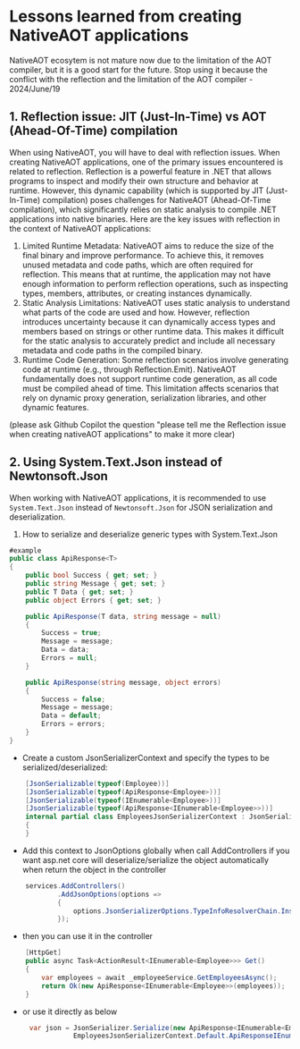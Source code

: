 # Lessons learned from creating NativeAOT applications
NativeAOT ecosytem is not mature now due to the limitation of the AOT compiler, but it is a good start for the future.
Stop using it because the conflict with the reflection and the limitation of the AOT compiler - 2024/June/19

## 1. Reflection issue: JIT (Just-In-Time) vs AOT (Ahead-Of-Time) compilation

When using NativeAOT, you will have to deal with reflection issues.
When creating NativeAOT applications, one of the primary issues encountered is related to reflection. 
Reflection is a powerful feature in .NET that allows programs to inspect and modify their own structure and behavior at runtime. 
However, this dynamic capability (which is supported by JIT (Just-In-Time) compilation) poses challenges for NativeAOT (Ahead-Of-Time compilation),
which significantly relies on static analysis to compile .NET applications into native binaries. 
Here are the key issues with reflection in the context of NativeAOT applications:
1.	Limited Runtime Metadata: NativeAOT aims to reduce the size of the final binary and improve performance. To achieve this, it removes unused metadata and code paths, which are often required for reflection. This means that at runtime, the application may not have enough information to perform reflection operations, such as inspecting types, members, attributes, or creating instances dynamically.
2.	Static Analysis Limitations: NativeAOT uses static analysis to understand what parts of the code are used and how. However, reflection introduces uncertainty because it can dynamically access types and members based on strings or other runtime data. This makes it difficult for the static analysis to accurately predict and include all necessary metadata and code paths in the compiled binary.
3.	Runtime Code Generation: Some reflection scenarios involve generating code at runtime (e.g., through Reflection.Emit). NativeAOT fundamentally does not support runtime code generation, as all code must be compiled ahead of time. This limitation affects scenarios that rely on dynamic proxy generation, serialization libraries, and other dynamic features.

(please ask Github Copilot the question "please tell me the Reflection issue when creating nativeAOT applications" 
to make it more clear)

## 2. Using System.Text.Json instead of Newtonsoft.Json

When working with NativeAOT applications, it is recommended to use `System.Text.Json` instead of `Newtonsoft.Json` for JSON serialization and deserialization.

1. How to serialize and deserialize generic types with System.Text.Json

```csharp
#example
public class ApiResponse<T>
{
	public bool Success { get; set; }
	public string Message { get; set; }
	public T Data { get; set; }
	public object Errors { get; set; }

	public ApiResponse(T data, string message = null)
	{
		Success = true;
		Message = message;
		Data = data;
		Errors = null;
	}

	public ApiResponse(string message, object errors)
	{
		Success = false;
		Message = message;
		Data = default;
		Errors = errors;
	}
}

```

* Create a custom JsonSerializerContext and specify the types to be serialized/deserialized:

```csharp
	[JsonSerializable(typeof(Employee))]
	[JsonSerializable(typeof(ApiResponse<Employee>))]
	[JsonSerializable(typeof(IEnumerable<Employee>))]
	[JsonSerializable(typeof(ApiResponse<IEnumerable<Employee>>))]
	internal partial class EmployeesJsonSerializerContext : JsonSerializerContext
	{
	}
```
* Add this context to JsonOptions globally when call AddControllers if you want asp.net core will deserialize/serialize 
the object automatically when return the object in the controller
```csharp
	services.AddControllers()
			.AddJsonOptions(options =>
			{
				options.JsonSerializerOptions.TypeInfoResolverChain.Insert(0, EmployeesJsonSerializerContext.Default);
			});
```
* then you can use it in the controller 
```csharp
	[HttpGet]
	public async Task<ActionResult<IEnumerable<Employee>>> Get()
	{
		var employees = await _employeeService.GetEmployeesAsync();
		return Ok(new ApiResponse<IEnumerable<Employee>>(employees));
	}
```

* or use it directly as below
```csharp
	 var json = JsonSerializer.Serialize(new ApiResponse<IEnumerable<Employee>>(employees), 
				EmployeesJsonSerializerContext.Default.ApiResponseIEnumerableEmployee);
```